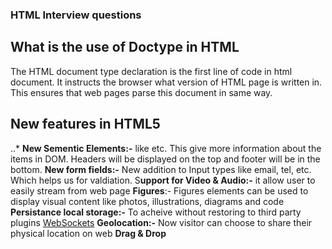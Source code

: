 ### HTML Interview questions

## What is the use of Doctype in HTML

The HTML document type declaration is the first line of code in html document. It instructs the browser what version of HTML page is written in. This ensures that web pages parse this document in same way.

## New features in HTML5

..* **New Sementic Elements:-** like <headers> <footers> <sections> etc. This give more information about the items in DOM. Headers will be displayed on the top and footer will be in the bottom.
**New form fields:-** New addition to Input types like email, tel, etc. Which helps us for valdiation.
S**upport for Video & Audio:-** it allow user to easily stream from web page
**Figures**:- Figures elements can be used to display visual content like photos, illustrations, diagrams and code
**Persistance local storage:-** To acheive without restoring to third party plugins
[WebSockets](https://dzone.com/refcardz/html5-websocket)
**Geolocation:-** Now visitor can choose to share their physical location on web
**Drag & Drop**
